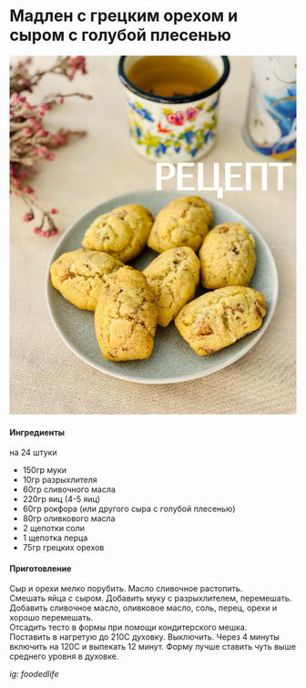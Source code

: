 ﻿---
image: ../../pics/madeleine-blue-cheese.jpg
---
# Мадлен с грецким орехом и сыром с голубой плесенью

![Мадлен с грецким орехом и сыром с голубой плесенью](../../pics/madeleine-blue-cheese.jpg)

#### Ингредиенты

на 24 штуки

* 150гр муки
* 10гр разрыхлителя
* 60гр сливочного масла
* 220гр яиц (4-5 яиц)
* 60гр рокфора (или другого сыра с голубой плесенью)
* 80гр оливкового масла
* 2 щепотки соли
* 1 щепотка перца
* 75гр грецких орехов

#### Приготовление

Сыр и орехи мелко порубить. Масло сливочное растопить.  
Смешать яйца с сыром. Добавить муку с разрыхлителем, перемешать. Добавить сливочное масло, оливковое масло, соль, перец, орехи и хорошо перемешать.  
Отсадить тесто в формы при помощи кондитерского мешка.  
Поставить в нагретую до 210С духовку. Выключить. Через 4 минуты включить на 120С и выпекать 12 минут. Форму лучше ставить чуть выше среднего уровня в духовке.

_ig: foodedlife_
